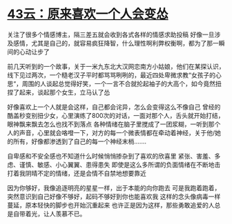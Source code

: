 # [43云：原来喜欢一个人会变怂](https://github.com/platojobs/SFLOG/issues/46)


关注了很多个情感博主，隔三差五就会收到各式各样的情感求助投稿
好像一旦涉及感情，尤其是自己的，就容易疯狂降智，什么理性啊利弊权衡啊，都为了那一瞬间的心动让步了

前几天听到的一个故事，关于一米九东北大汉网恋南方小姑娘，他们在某探认识，线下见过两次，一个糙老汉子平时都骂骂咧咧的，最近四处卑微求教“女孩子的心思“，周围的人谈起总觉得好笑，一个一言不合就抡起袖子的大高个，如今竟然扭捏了起来，谈起那个女生，立马认了怂

好像喜欢上一个人就是会这样，自己都会诧异，怎么会变得这么不像自己
曾经的酷盖秒变别扭少女，心里演练了800次的对话，一面对那个人，舌头就开始打结，眼神飘来飘去怎么也找不到落点
各种情绪在脑子里搅成了一团浆糊，一听到那个人的声音，心里就会咯噔一下，对方的每一个微表情都在牵动着神经，关于他/她的所有，好像都渗透到了自己的每一个神经末梢.......

自卑感和不安全感也不知道什么时候悄悄掺杂到了喜欢的欣喜里
紧张、害羞、多虑、谨慎、敏感、小心翼翼、患得患失
即使是这么多所谓的负面情绪在不断地击打着我阴晴不定的情绪，还是会情不自禁地想要靠近

因为你够好，我像追逐明亮的星星一样，出于本能的向你跑去
可是我跑着跑着，突然意识到自己好像不够好，起码不够好到你也能喜欢我
这样的念头像病毒一样蔓延，原本轻快的脚步也开始沉重起来
也许正是因为这样，那些勇敢追爱的人总是自带着光，让人羡慕不已。